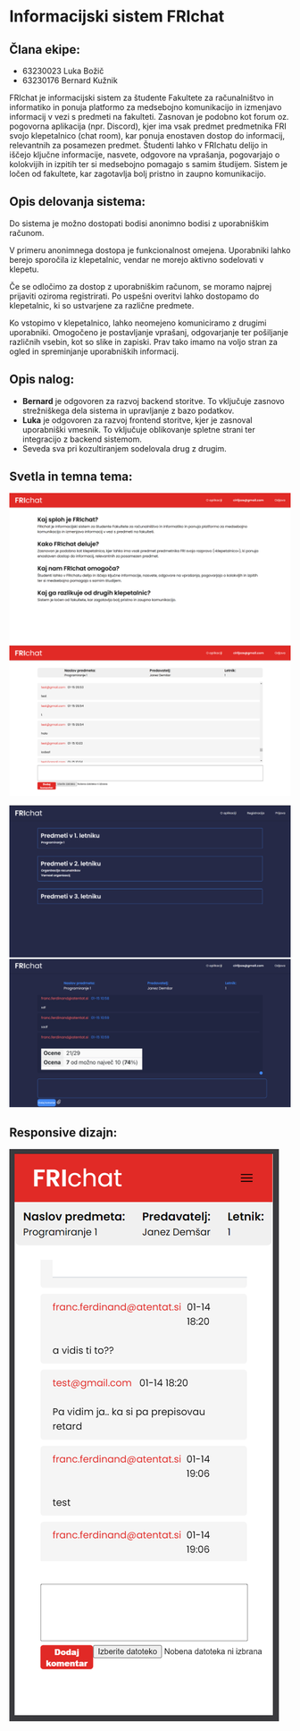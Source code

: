 # Informacijski sistem FRIchat

## Člana ekipe:
- 63230023 Luka Božič
- 63230176 Bernard Kužnik

FRIchat je informacijski sistem za študente Fakultete za računalništvo in informatiko in ponuja platformo za medsebojno komunikacijo in izmenjavo informacij v vezi s predmeti na fakulteti. Zasnovan je podobno kot forum oz. pogovorna aplikacija (npr. Discord), kjer ima vsak predmet predmetnika FRI svojo klepetalnico (chat room), kar ponuja enostaven dostop do informacij, relevantnih za posamezen predmet. Študenti lahko v FRIchatu delijo in iščejo ključne informacije, nasvete, odgovore na vprašanja, pogovarjajo o kolokvijih in izpitih ter si medsebojno pomagajo s samim študijem. Sistem je ločen od fakultete, kar zagotavlja bolj pristno in zaupno komunikacijo.

## Opis delovanja sistema:
Do sistema je možno dostopati bodisi anonimno bodisi z uporabniškim računom.

V primeru anonimnega dostopa je funkcionalnost omejena. Uporabniki lahko berejo sporočila iz klepetalnic, vendar ne morejo aktivno sodelovati v klepetu.

Če se odločimo za dostop z uporabniškim računom, se moramo najprej prijaviti oziroma registrirati. Po uspešni overitvi lahko dostopamo do klepetalnic, ki so ustvarjene za različne predmete.

Ko vstopimo v klepetalnico, lahko neomejeno komuniciramo z drugimi uporabniki. Omogočeno je postavljanje vprašanj, odgovarjanje ter pošiljanje različnih vsebin, kot so slike in zapiski. Prav tako imamo na voljo stran za ogled in spreminjanje uporabniških informacij.

## Opis nalog:
- **Bernard** je odgovoren za razvoj backend storitve. To vključuje zasnovo strežniškega dela sistema in upravljanje z bazo podatkov.
- **Luka** je odgovoren za razvoj frontend storitve, kjer je zasnoval uporabniški vmesnik. To vključuje oblikovanje spletne strani ter integracijo z backend sistemom.
- Seveda sva pri kozultiranjem sodelovala drug z drugim.

## Svetla in temna tema:
![svetla-tema](image.png)
![svetla-tema-2](image-1.png)

![temna-tema](image-2.png)
![temna-tema2](image-3.png)

## Responsive dizajn:
![mobilna](image-4.png)
